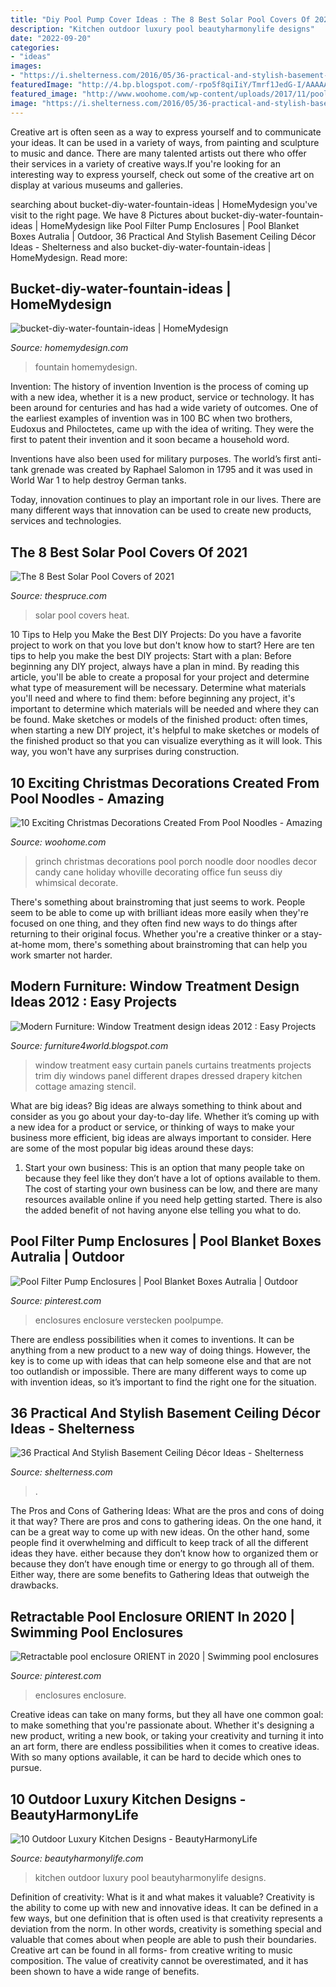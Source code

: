 ```yaml
---
title: "Diy Pool Pump Cover Ideas : The 8 Best Solar Pool Covers Of 2021"
description: "Kitchen outdoor luxury pool beautyharmonylife designs"
date: "2022-09-20"
categories:
- "ideas"
images:
- "https://i.shelterness.com/2016/05/36-practical-and-stylish-basement-ceiling-ideas-cover.jpg"
featuredImage: "http://4.bp.blogspot.com/-rpo5f8qiIiY/Tmrf1JedG-I/AAAAAAAAG2g/fWd5uhMj6oU/s1600/Window-Treatment-Projects-2012-4.jpg"
featured_image: "http://www.woohome.com/wp-content/uploads/2017/11/pool-noodle-projects-for-christmas-7.jpg"
image: "https://i.shelterness.com/2016/05/36-practical-and-stylish-basement-ceiling-ideas-cover.jpg"
---
```



Creative art is often seen as a way to express yourself and to communicate your ideas. It can be used in a variety of ways, from painting and sculpture to music and dance. There are many talented artists out there who offer their services in a variety of creative ways.If you're looking for an interesting way to express yourself, check out some of the creative art on display at various museums and galleries.

	

		
searching about bucket-diy-water-fountain-ideas | HomeMydesign you've visit to the right page. We have 8 Pictures about bucket-diy-water-fountain-ideas | HomeMydesign like Pool Filter Pump Enclosures | Pool Blanket Boxes Autralia | Outdoor, 36 Practical And Stylish Basement Ceiling Décor Ideas - Shelterness and also bucket-diy-water-fountain-ideas | HomeMydesign. Read more:
		
    
## Bucket-diy-water-fountain-ideas | HomeMydesign

<img loading=lazy src="https://homemydesign.com/wp-content/uploads/2020/08/bucket-diy-water-fountain-ideas.jpg" onerror="this.onerror=null;this.src='https://tse3.mm.bing.net/th?id=OIP.2Jr6rsUWwI9-xiRUSgqI6QHaNK&amp;pid=15.1';" alt="bucket-diy-water-fountain-ideas | HomeMydesign">

_Source: homemydesign.com_

>fountain homemydesign. 

	

Invention: The history of invention
Invention is the process of coming up with a new idea, whether it is a new product, service or technology. It has been around for centuries and has had a wide variety of outcomes. 
One of the earliest examples of invention was in 100 BC when two brothers, Eudoxus and Philoctetes, came up with the idea of writing. They were the first to patent their invention and it soon became a household word. 

Inventions have also been used for military purposes. The world’s first anti-tank grenade was created by Raphael Salomon in 1795 and it was used in World War 1 to help destroy German tanks. 

Today, innovation continues to play an important role in our lives. There are many different ways that innovation can be used to create new products, services and technologies.

    
## The 8 Best Solar Pool Covers Of 2021

<img loading=lazy src="https://www.thespruce.com/thmb/2krVC3LWK2xGPCmYiv8CEWUA4yk=/2121x1414/filters:fill(auto,1)/GettyImages-1092655444-3045c99729ae4533950c5e7b201404e4.jpg" onerror="this.onerror=null;this.src='https://tse4.mm.bing.net/th?id=OIP.wNWaxJXIy2Kqt9AVJhQJGAHaE8&amp;pid=15.1';" alt="The 8 Best Solar Pool Covers of 2021">

_Source: thespruce.com_

>solar pool covers heat. 

	

10 Tips to Help you Make the Best DIY Projects:
Do you have a favorite project to work on that you love but don't know how to start? Here are ten tips to help you make the best DIY projects: 
Start with a plan: Before beginning any DIY project, always have a plan in mind. By reading this article, you'll be able to create a proposal for your project and determine what type of measurement will be necessary. Determine what materials you'll need and where to find them: before beginning any project, it's important to determine which materials will be needed and where they can be found. Make sketches or models of the finished product: often times, when starting a new DIY project, it's helpful to make sketches or models of the finished product so that you can visualize everything as it will look. This way, you won't have any surprises during construction.

    
## 10 Exciting Christmas Decorations Created From Pool Noodles - Amazing

<img loading=lazy src="http://www.woohome.com/wp-content/uploads/2017/11/pool-noodle-projects-for-christmas-7.jpg" onerror="this.onerror=null;this.src='https://tse4.mm.bing.net/th?id=OIP.Zc4H_9666CWJVezs1RUaEgHaLD&amp;pid=15.1';" alt="10 Exciting Christmas Decorations Created From Pool Noodles - Amazing">

_Source: woohome.com_

>grinch christmas decorations pool porch noodle door noodles decor candy cane holiday whoville decorating office fun seuss diy whimsical decorate. 

	

There's something about brainstroming that just seems to work. People seem to be able to come up with brilliant ideas more easily when they're focused on one thing, and they often find new ways to do things after returning to their original focus. Whether you're a creative thinker or a stay-at-home mom, there's something about brainstroming that can help you work smarter not harder.

    
## Modern Furniture: Window Treatment Design Ideas 2012 : Easy Projects

<img loading=lazy src="http://4.bp.blogspot.com/-rpo5f8qiIiY/Tmrf1JedG-I/AAAAAAAAG2g/fWd5uhMj6oU/s1600/Window-Treatment-Projects-2012-4.jpg" onerror="this.onerror=null;this.src='https://tse1.mm.bing.net/th?id=OIP._73Z2KU6OukqargqbYuF1gHaJ3&amp;pid=15.1';" alt="Modern Furniture: Window Treatment design ideas 2012 : Easy Projects">

_Source: furniture4world.blogspot.com_

>window treatment easy curtain panels curtains treatments projects trim diy windows panel different drapes dressed drapery kitchen cottage amazing stencil. 

	

What are big ideas?
Big ideas are always something to think about and consider as you go about your day-to-day life. Whether it’s coming up with a new idea for a product or service, or thinking of ways to make your business more efficient, big ideas are always important to consider. Here are some of the most popular big ideas around these days:
1. Start your own business: This is an option that many people take on because they feel like they don’t have a lot of options available to them. The cost of starting your own business can be low, and there are many resources available online if you need help getting started. There is also the added benefit of not having anyone else telling you what to do.


    
## Pool Filter Pump Enclosures | Pool Blanket Boxes Autralia | Outdoor

<img loading=lazy src="https://i.pinimg.com/736x/ef/5c/7b/ef5c7b0c595ea0573f46a65330c05ece.jpg" onerror="this.onerror=null;this.src='https://tse1.mm.bing.net/th?id=OIP.Z0FhDyZHXalIHaEkvCqcuQHaJ4&amp;pid=15.1';" alt="Pool Filter Pump Enclosures | Pool Blanket Boxes Autralia | Outdoor">

_Source: pinterest.com_

>enclosures enclosure verstecken poolpumpe. 

	

There are endless possibilities when it comes to inventions. It can be anything from a new product to a new way of doing things. However, the key is to come up with ideas that can help someone else and that are not too outlandish or impossible. There are many different ways to come up with invention ideas, so it’s important to find the right one for the situation.

    
## 36 Practical And Stylish Basement Ceiling Décor Ideas - Shelterness

<img loading=lazy src="https://i.shelterness.com/2016/05/36-practical-and-stylish-basement-ceiling-ideas-cover.jpg" onerror="this.onerror=null;this.src='https://tse3.mm.bing.net/th?id=OIP.aHueLOrVr-A3wq_g2QrdNQHaLG&amp;pid=15.1';" alt="36 Practical And Stylish Basement Ceiling Décor Ideas - Shelterness">

_Source: shelterness.com_

>. 

	

The Pros and Cons of Gathering Ideas: What are the pros and cons of doing it that way?
There are pros and cons to gathering ideas. On the one hand, it can be a great way to come up with new ideas. On the other hand, some people find it overwhelming and difficult to keep track of all the different ideas they have. either because they don’t know how to organized them or because they don’t have enough time or energy to go through all of them. Either way, there are some benefits to Gathering Ideas that outweigh the drawbacks.

    
## Retractable Pool Enclosure ORIENT In 2020 | Swimming Pool Enclosures

<img loading=lazy src="https://i.pinimg.com/736x/46/50/74/4650744039478b766f960f8cd1043e54.jpg" onerror="this.onerror=null;this.src='https://tse1.mm.bing.net/th?id=OIP.ZwyBElvymCj2yFPr8B62cgHaFj&amp;pid=15.1';" alt="Retractable pool enclosure ORIENT in 2020 | Swimming pool enclosures">

_Source: pinterest.com_

>enclosures enclosure. 

	

Creative ideas can take on many forms, but they all have one common goal: to make something that you're passionate about. Whether it's designing a new product, writing a new book, or taking your creativity and turning it into an art form, there are endless possibilities when it comes to creative ideas. With so many options available, it can be hard to decide which ones to pursue.

    
## 10 Outdoor Luxury Kitchen Designs - BeautyHarmonyLife

<img loading=lazy src="http://beautyharmonylife.com/wp-content/uploads/2014/05/outdoor-kitchen-designs-captivating-outdoor-kitchen-with-pool-area-and-small-brushed-steel-double-bowl-kitchen-sink-on-natural-stone-slab-for-kitchen-countertop.jpg" onerror="this.onerror=null;this.src='https://tse3.mm.bing.net/th?id=OIP._dNiTTK-9V3CFRVmNBkYdAHaFL&amp;pid=15.1';" alt="10 Outdoor Luxury Kitchen Designs - BeautyHarmonyLife">

_Source: beautyharmonylife.com_

>kitchen outdoor luxury pool beautyharmonylife designs. 

	

Definition of creativity: What is it and what makes it valuable?
Creativity is the ability to come up with new and innovative ideas. It can be defined in a few ways, but one definition that is often used is that creativity represents a deviation from the norm. In other words, creativity is something special and valuable that comes about when people are able to push their boundaries. Creative art can be found in all forms- from creative writing to music composition. The value of creativity cannot be overestimated, and it has been shown to have a wide range of benefits.


